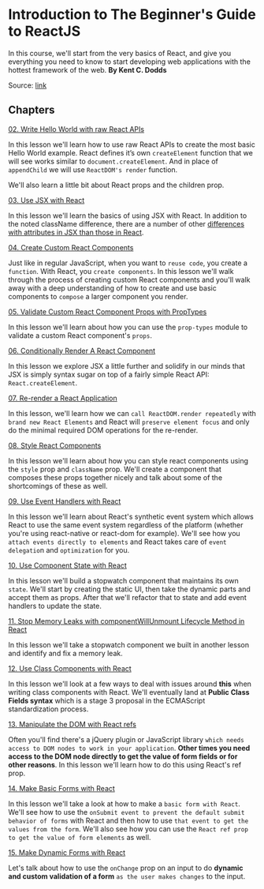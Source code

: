 # Introduction to The Beginner's Guide to ReactJS

In this course, we'll start from the very basics of React, and give you everything you need to know to start developing web applications with the hottest framework of the web. **By Kent C. Dodds**

Source: [link](https://egghead.io/lessons/react-introduction-to-the-beginner-s-guide-to-reactjs)

## Chapters

[02. Write Hello World with raw React APIs](https://github.com/xgirma/intro-to-the-beginner-guid-to-ractjs/tree/ch.02/chapters/ch.02)

In this lesson we'll learn how to use raw React APIs to create the most basic Hello World example. React defines it’s own `createElement` function that we will see works similar to `document.createElement`. And in place of `appendChild` we will use `ReactDOM's render` function.

We'll also learn a little bit about React props and the children prop.

[03. Use JSX with React](https://github.com/xgirma/intro-to-the-beginner-guid-to-ractjs/tree/ch.03/chapters/ch.03)

In this lesson we'll learn the basics of using JSX with React. In addition to the noted className difference, there are a number of other [differences with attributes in JSX than those in React](https://reactjs.org/docs/dom-elements.html).


[04. Create Custom React Components](https://github.com/xgirma/intro-to-the-beginner-guid-to-ractjs/tree/ch.04/chapters/ch.04)

Just like in regular JavaScript, when you want to `reuse code`, you create a `function`. With React, you `create components`. In this lesson we'll walk through the process of creating custom React components and you'll walk away with a deep understanding of how to create and use basic components to `compose` a larger component you render.

[05. Validate Custom React Component Props with PropTypes](https://github.com/xgirma/intro-to-the-beginner-guid-to-ractjs/tree/ch.05/chapters/ch.05)

In this lesson we'll learn about how you can use the `prop-types` module to validate a custom React component's `props`.

[06. Conditionally Render A React Component](https://github.com/xgirma/intro-to-the-beginner-guid-to-ractjs/tree/ch.06/chapters/ch.06)
 
 In this lesson we explore JSX a little further and solidify in our minds that JSX is simply syntax sugar on top of a fairly simple React API: `React.createElement`.
 
[07. Re-render a React Application](https://github.com/xgirma/intro-to-the-beginner-guid-to-ractjs/tree/ch.07/chapters/ch.07)

In this lesson, we'll learn how we can `call ReactDOM.render repeatedly` with `brand new React Elements` and React will `preserve element focus` and only do the minimal required DOM operations for the re-render.

[08. Style React Components](https://github.com/xgirma/intro-to-the-beginner-guid-to-ractjs/tree/ch.08/chapters/ch.08)

In this lesson we'll learn about how you can style react components using the `style` prop and `className` prop. We'll create a component that composes these props together nicely and talk about some of the shortcomings of these as well.

[09. Use Event Handlers with React](https://github.com/xgirma/intro-to-the-beginner-guid-to-ractjs/tree/ch.09/chapters/ch.09)

In this lesson we'll learn about React's synthetic event system which allows React to use the same event system regardless of the platform (whether you're using react-native or react-dom for example). We'll see how you `attach events directly to elements` and React takes care of `event delegatio`n and `optimization` for you.

[10. Use Component State with React](https://github.com/xgirma/intro-to-the-beginner-guid-to-ractjs/tree/ch.10/chapters/ch.10)

In this lesson we'll build a stopwatch component that maintains its own `state`. We'll start by creating the static UI, then take the dynamic parts and accept them as props. After that we'll refactor that to state and add event handlers to update the state.

[11. Stop Memory Leaks with componentWillUnmount Lifecycle Method in React](https://github.com/xgirma/intro-to-the-beginner-guid-to-ractjs/tree/ch.11/chapters/ch.11)
 
 In this lesson we'll take a stopwatch component we built in another lesson and identify and fix a memory leak.
 
[12. Use Class Components with React](https://github.com/xgirma/intro-to-the-beginner-guid-to-ractjs/tree/ch.12/chapters/ch.12)

In this lesson we'll look at a few ways to deal with issues around **this** when writing class components with React. We'll eventually land at **Public Class Fields syntax** which is a stage 3 proposal in the ECMAScript standardization process.

[13. Manipulate the DOM with React refs](https://github.com/xgirma/intro-to-the-beginner-guid-to-ractjs/tree/ch.13/chapters/ch.13)

Often you'll find there's a jQuery plugin or JavaScript library `which needs access to DOM nodes to work in your application`. **Other times you need access to the DOM node directly to get the value of form fields or for other reasons**. In this lesson we'll learn how to do this using React's ref prop.

[14. Make Basic Forms with React](https://github.com/xgirma/intro-to-the-beginner-guid-to-ractjs/tree/ch.14/chapters/ch.14)

In this lesson we'll take a look at how to make a `basic form with React`. We'll see how to use the `onSubmit event to prevent the default submit behavior of forms` with React and then how to use `that event to get the values from the form`. We'll also see how you can use the `React ref prop to get the value of form elements` as well.

[15. Make Dynamic Forms with React](https://github.com/xgirma/intro-to-the-beginner-guid-to-ractjs/tree/ch.14/chapters/ch.14)

Let's talk about how to use the `onChange` prop on an input to do **dynamic and custom validation of a form** `as the user makes changes` to the input.

